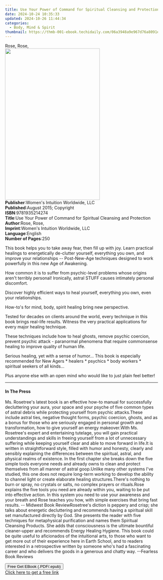 ```yaml
---
title: Use Your Power of Command for Spiritual Cleansing and Protection | Free Book
date: 2024-10-24 10:35:33
updated: 2024-10-26 11:44:34
categories:
  - Body, Mind & Spirit
thumbnail: https://thmb-001-ebook.techidaily.com/06a3948a9e967d76a8091e32c1baa166789147de09ae1a27ab9032bd69333afe.jpg
---
```

<main id="book-container">
  <div class="flex flex-col">
    <div class="book-brief flex-1 py-6 px-4 sm:p-6 md:py-10 md:px-8">
      <!-- brief-->
      <div class="book-brief-main">Rose, Rose,</div>
    </div>
    <div
      class="book-meta-info flex-1 grid gap-4 col-start-1 col-end-3 row-start-1 sm:mb-6 sm:grid-cols-4 lg:gap-6 lg:col-start-2 lg:row-end-6 lg:row-span-6 lg:mb-0"
    >
      <div
        class="book-meta-info-left place-content-center mt-4 p-4 text-sm leading-6 col-start-2 col-span-2 dark:text-slate-400"
      >
        <img
          class="w-full h-500 object-cover rounded-lg sm:h-255 sm:col-span-2 lg:col-span-full"
          src="https://img-001-ebook.techidaily.com/256d7c0a05d71db245086cedac253f051a61ad394894cc3deda7a38a06230262.jpg"
          alt=""
          width="312"
          height="500"
        />
      </div>
      <div
        class="book-meta-info-right mt-2 col-start-1 row-start-2 col-span-3 self-center"
      >
        <!-- meta data  -->
        <div class="flex flex-col px-4 md:px-8">
          <div class="flex-1">
            <strong>Publisher</strong>:<span class="px-2"
              >Women&#39;s Intuition Worldwide, LLC</span
            >
          </div>
          <div class="flex-1">
            <strong>Published</strong>:<span class="px-2"
              >August 2015; Copyright</span
            >
          </div>
          <div class="flex-1">
            <strong>ISBN</strong>:<span class="px-2">9781935214274</span>
          </div>
          <div class="flex-1">
            <strong>Title</strong>:<span class="px-2"
              >Use Your Power of Command for Spiritual Cleansing and
              Protection</span
            >
          </div>
          <div class="flex-1">
            <strong>Author</strong>:<span class="px-2">Rose, Rose,</span>
          </div>
          <div class="flex-1">
            <strong>Imprint</strong>:<span class="px-2"
              >Women&#39;s Intuition Worldwide, LLC</span
            >
          </div>
          <div class="flex-1">
            <strong>Language</strong>:<span class="px-2">English</span>
          </div>
          <div class="flex-1">
            <strong>Number of Pages</strong>:<span class="px-2">250</span>
          </div>
        </div>
      </div>
    </div>
    <div class="book-description flex-1 py-6 px-4 sm:p-6 md:py-10 md:px-8">
      <div class="book-description-main">
        <div accordion-content="" id="description">
          <p>
            This book helps you to take away fear, then fill up with joy. Learn
            practical healings to energetically de-clutter yourself, everything
            you own, and improve your relationships -- Post-New-Age techniques
            designed to work powerfully in this new Age of Awakening.
          </p>
          <p>
            How common it is to suffer from psychic-level problems whose origins
            aren't terribly personal! Ironically, astral STUFF causes intimately
            personal discomfort.
          </p>
          <p>
            Discover highly efficient ways to heal yourself, everything you own,
            even your relationships.
          </p>
          <p>
            How-to's for mind, body, spirit healing bring new perspective.&nbsp;
          </p>
          <p>
            Tested for decades on clients around the world, every technique in
            this book brings real-life results. Witness the very practical
            applications for every major healing technique.
          </p>
          <p>
            These techniques include how to heal ghosts, remove psychic
            coercion, prevent psychic attack - paranormal phenomena that require
            commonsense healing to improve quality of human life.
          </p>
          <p>
            Serious healing, yet with a sense of humor... This book is
            especially recommended for New Agers * healers * psychics * body
            workers * spiritual seekers of all kinds...
          </p>
          <p>
            Plus anyone else with an open mind who would like to just plain feel
            better!
          </p>
        </div>
        <div class="accordion-fader"></div>
      </div>
    </div>
    <div class="book-excerpts flex-1 py-6 px-4 sm:p-6 md:py-10 md:px-8">
      <!-- excerpts-->
      <div class="book-excerpts-main">
        <hr />
        <h4 class="placeholder placeholder-heading">
          <span>In The Press</span>
        </h4>
        <p>
          Ms. Rosetree's latest book is an effective how-to manual for
          successfully decluttering your aura, your space and your psyche of
          five common types of astral debris while protecting yourself from
          psychic attacks.These include astral ties, negative thought forms,
          psychic coercion, ghosts, and as a bonus for those who are seriously
          engaged in personal growth and transformation, how to give yourself an
          energy makeover.With Ms. Rosetree's expert and entertaining tutelage,
          you will gain practical understandings and skills in freeing yourself
          from a lot of unnecessary suffering while keeping yourself clear and
          able to move forward in life.It is written in straightforward style,
          filled with humor and honesty, clearly and sensibly explaining the
          differences between the spiritual, astral, and physical realms of
          existence. In the first chapter she breaks down the five simple tools
          everyone needs and already owns to clean and protect themselves from
          all manner of astral goop.Unlike many other systems I've studied, this
          one does not require long-term working to develop the ability to
          channel light or create elaborate healing structures.There's nothing
          to burn or spray, no crystals or salts, no complex prayers or
          rituals.Rose explains the five tools you need are already within you,
          waiting to be put into effective action. In this system you need to
          use your awareness and your breath and Rose teaches you how, with
          simple exercises that bring fast results. -- Midwest Book
          ReviewRosetree's diction is peppery and crisp; she talks about
          energetic decluttering and recommends having a spiritual skill set
          manufactured directly by God. She presents the reader with five
          techniques for metaphysical purification and names them Spiritual
          Cleansing Products. She adds that consciousness is the ultimate
          bountiful cleaner-upper and recommends Energy Healing Hygiene. This
          book could be quite useful to aficionados of the intuitional arts, to
          those who want to get more out of their experience here in Earth
          School, and to readers interested in a retrospective written by
          someone who's had a fascinating career and who delivers the goods in a
          generous and chatty way. --Fearless Book Reviews
        </p>
      </div>
    </div>
    <div
      class="book-about-author flex-1 py-6 px-4 sm:p-6 md:py-10 md:px-8"
    ></div>
    <div class="book-free-get flex-1 py-6 px-4 sm:p-6 md:py-10 md:px-8">
      <button
        id="btn-free-get"
        class="bg-blue-500 hover:bg-blue-700 text-white font-bold py-2 px-4 rounded"
      >
        Free Get EBook (.PDF/.epub)
      </button>
      <div id="countdown-display" class="px-2 text-lg mt-2"></div>
      <a
        id="free-link"
        class="hidden bg-blue-500 hover:bg-blue-700 text-white font-bold py-2 px-4 rounded"
        href="https://www.ebooks.com/en-us/book/209840732/use-your-power-of-command-for-spiritual-cleansing-and-protection/rose-rose/"
        target="_blank"
        >Click here to get a free link</a
      >
    </div>
    <script>
      let countdownTime = 0;
      let countdownInterval = null;
      document
        .getElementById('btn-free-get')
        .addEventListener('click', startCountdown);
      function startCountdown() {
        countdownTime = new Date().getTime() + 60000 * 3;
        countdownInterval = setInterval(updateCountdown, 1000);
        document.getElementById('btn-free-get').disabled = true;
        document
          .getElementById('btn-free-get')
          .classList.add('bg-gray-500', 'cursor-not-allowed');
      }
      function updateCountdown() {
        let currentTime = new Date().getTime();
        let timeLeft = countdownTime - currentTime;
        let secondsLeft = Math.floor(timeLeft / 1000);
        document.getElementById('countdown-display').innerHTML =
          `Remaining time: ${secondsLeft} seconds.`;
        if (secondsLeft <= 0) {
          clearInterval(countdownInterval);
          document.getElementById('btn-free-get').classList.add('hidden');
          document.getElementById('free-link').classList.remove('hidden');
          document.getElementById('countdown-display').innerHTML = '';
        }
      }
    </script>
  </div>
</main>

